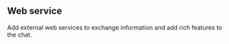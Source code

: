 ## Web service

Add external web services to exchange information and add rich features to the chat.
